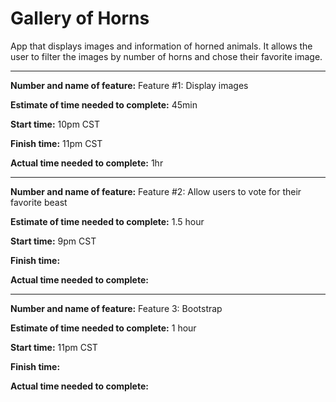 # Gallery of Horns

App that displays images and information of horned animals. It allows the user to filter the images by number of horns and chose their favorite image.

---

**Number and name of feature:** Feature #1: Display images

**Estimate of time needed to complete:** 45min

**Start time:** 10pm CST

**Finish time:** 11pm CST

**Actual time needed to complete:** 1hr

---

**Number and name of feature:** Feature #2: Allow users to vote for their favorite beast

**Estimate of time needed to complete:** 1.5 hour

**Start time:** 9pm CST

**Finish time:**

**Actual time needed to complete:**

---

**Number and name of feature:** Feature 3: Bootstrap

**Estimate of time needed to complete:** 1 hour

**Start time:** 11pm CST

**Finish time:**

**Actual time needed to complete:**
